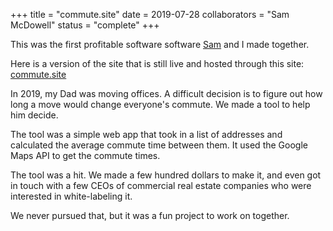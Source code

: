 +++
title = "commute.site"
date = 2019-07-28
collaborators = "Sam McDowell"
status = "complete"
+++

This was the first profitable software software [Sam](https://github.com/sammcdo) and I made together. 

Here is a version of the site that is still live and hosted through this site: [commute.site](/commute/about.html) 

In 2019, my Dad was moving offices. A difficult decision is to figure out how long a move would change everyone's commute. We made a tool to help him decide.

The tool was a simple web app that took in a list of addresses and calculated the average commute time between them. It used the Google Maps API to get the commute times.

The tool was a hit. We made a few hundred dollars to make it, and even got in touch with a few CEOs of commercial real estate companies who were interested in white-labeling it.

We never pursued that, but it was a fun project to work on together. 
